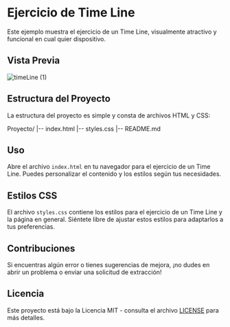 # Ejercicio de Time Line

Este ejemplo muestra el ejercicio de un Time Line, visualmente atractivo y funcional en cual quier dispositivo.

## Vista Previa

![timeLine (1)](https://github.com/diegudeveloper/20projects/assets/62949966/b8968db9-2801-4bd0-9943-ad3306399734)


## Estructura del Proyecto

La estructura del proyecto es simple y consta de archivos HTML y CSS:

Proyecto/
|-- index.html
|-- styles.css
|-- README.md


## Uso

Abre el archivo `index.html` en tu navegador para el ejercicio de un Time Line. Puedes personalizar el contenido y los estilos según tus necesidades.

## Estilos CSS

El archivo `styles.css` contiene los estilos para el ejercicio de un Time Line y la página en general. Siéntete libre de ajustar estos estilos para adaptarlos a tus preferencias.

## Contribuciones

Si encuentras algún error o tienes sugerencias de mejora, ¡no dudes en abrir un problema o enviar una solicitud de extracción!

## Licencia

Este proyecto está bajo la Licencia MIT - consulta el archivo [LICENSE](./LICENSE) para más detalles.